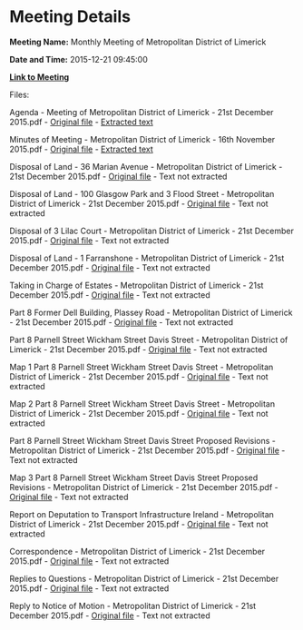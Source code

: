 # Meeting Details

**Meeting Name:** Monthly Meeting of Metropolitan District of Limerick

**Date and Time:** 2015-12-21 09:45:00

**[Link to Meeting](https://www.limerick.ie/council/whats-on/monthly-meeting-metropolitan-district-limerick-24)**

Files: 

Agenda - Meeting of Metropolitan District of Limerick - 21st December 2015.pdf - [Original file](https://www.limerick.ie/sites/default/files/media/documents/2017-06/Agenda%20-%20Meeting%20of%20Metropolitan%20District%20of%20Limerick%20-%2021st%20December%202015.pdf) - [Extracted text](./Agenda%20-%20Meeting%20of%20Metropolitan%20District%20of%20Limerick%20-%2021st%20December%202015.md)

Minutes of Meeting - Metropolitan District of Limerick - 16th November 2015.pdf - [Original file](https://www.limerick.ie/sites/default/files/media/documents/2017-06/Minutes%20of%20Meeting%20-%20Metropolitan%20District%20of%20Limerick%20-%2016th%20November%202015.pdf) - [Extracted text](./Minutes%20of%20Meeting%20-%20Metropolitan%20District%20of%20Limerick%20-%2016th%20November%202015.md)

Disposal of Land - 36 Marian Avenue - Metropolitan District of Limerick - 21st December 2015.pdf - [Original file](https://www.limerick.ie/sites/default/files/media/documents/2017-06/Disposal%20of%20Land%20-%2036%20Marian%20Avenue%20-%20Metropolitan%20District%20of%20Limerick%20-%2021st%20December%202015.pdf) - Text not extracted

Disposal of Land - 100 Glasgow Park and 3 Flood Street - Metropolitan District of Limerick - 21st December 2015.pdf - [Original file](https://www.limerick.ie/sites/default/files/media/documents/2017-06/Disposal%20of%20Land%20-%20100%20Glasgow%20Park%20and%203%20Flood%20Street%20-%20Metropolitan%20District%20of%20Limerick%20-%2021st%20December%202015.pdf) - Text not extracted

Disposal of 3 Lilac Court - Metropolitan District of Limerick - 21st December 2015.pdf - [Original file](https://www.limerick.ie/sites/default/files/media/documents/2017-06/Disposal%20of%203%20Lilac%20Court%20-%20Metropolitan%20District%20of%20Limerick%20-%2021st%20December%202015.pdf) - Text not extracted

Disposal of Land - 1 Farranshone - Metropolitan District of Limerick - 21st December 2015.pdf - [Original file](https://www.limerick.ie/sites/default/files/media/documents/2017-06/Disposal%20of%20Land%20-%201%20Farranshone%20-%20Metropolitan%20District%20of%20Limerick%20-%2021st%20December%202015.pdf) - Text not extracted

Taking in Charge of Estates - Metropolitan District of Limerick - 21st December 2015.pdf - [Original file](https://www.limerick.ie/sites/default/files/media/documents/2017-06/Taking%20in%20Charge%20of%20Estates%20-%20Metropolitan%20District%20of%20Limerick%20-%2021st%20December%202015.pdf) - Text not extracted

Part 8 Former Dell Building, Plassey Road - Metropolitan District of Limerick - 21st December 2015.pdf - [Original file](https://www.limerick.ie/sites/default/files/media/documents/2017-06/Part%208%20Former%20Dell%20Building%2C%20Plassey%20Road%20-%20Metropolitan%20District%20of%20Limerick%20-%2021st%20December%202015.pdf) - Text not extracted

Part 8 Parnell Street Wickham Street Davis Street - Metropolitan District of Limerick - 21st December 2015.pdf - [Original file](https://www.limerick.ie/sites/default/files/media/documents/2017-06/Part%208%20Parnell%20Street%20Wickham%20Street%20Davis%20Street%20-%20Metropolitan%20District%20of%20Limerick%20-%2021st%20December%202015.pdf) - Text not extracted

Map 1 Part 8 Parnell Street Wickham Street Davis Street - Metropolitan District of Limerick - 21st December 2015.pdf - [Original file](https://www.limerick.ie/sites/default/files/media/documents/2017-06/Map%201%20Part%208%20Parnell%20Street%20Wickham%20Street%20Davis%20Street%20-%20Metropolitan%20District%20of%20Limerick%20-%2021st%20December%202015.pdf) - Text not extracted

Map 2 Part 8 Parnell Street Wickham Street Davis Street - Metropolitan District of Limerick - 21st December 2015.pdf - [Original file](https://www.limerick.ie/sites/default/files/media/documents/2017-06/Map%202%20Part%208%20Parnell%20Street%20Wickham%20Street%20Davis%20Street%20-%20Metropolitan%20District%20of%20Limerick%20-%2021st%20December%202015.pdf) - Text not extracted

Part 8 Parnell Street Wickham Street Davis Street Proposed Revisions - Metropolitan District of Limerick - 21st December 2015.pdf - [Original file](https://www.limerick.ie/sites/default/files/media/documents/2017-06/Part%208%20Parnell%20Street%20Wickham%20Street%20Davis%20Street%20Proposed%20Revisions%20-%20Metropolitan%20District%20of%20Limerick%20-%2021st%20December%202015.pdf) - Text not extracted

Map 3 Part 8 Parnell Street Wickham Street Davis Street Proposed Revisions - Metropolitan District of Limerick - 21st December 2015.pdf - [Original file](https://www.limerick.ie/sites/default/files/media/documents/2017-06/Map%203%20Part%208%20Parnell%20Street%20Wickham%20Street%20Davis%20Street%20Proposed%20Revisions%20-%20Metropolitan%20District%20of%20Limerick%20-%2021st%20December%202015.pdf) - Text not extracted

Report on Deputation to Transport Infrastructure Ireland - Metropolitan District of Limerick - 21st December 2015.pdf - [Original file](https://www.limerick.ie/sites/default/files/media/documents/2017-06/Report%20on%20Deputation%20to%20Transport%20Infrastructure%20Ireland%20-%20Metropolitan%20District%20of%20Limerick%20-%2021st%20December%202015.pdf) - Text not extracted

Correspondence - Metropolitan District of Limerick - 21st December 2015.pdf - [Original file](https://www.limerick.ie/sites/default/files/media/documents/2017-06/Correspondence%20-%20Metropolitan%20District%20of%20Limerick%20-%2021st%20December%202015.pdf) - Text not extracted

Replies to Questions - Metropolitan District of Limerick - 21st December 2015.pdf - [Original file](https://www.limerick.ie/sites/default/files/media/documents/2017-06/Replies%20to%20Questions%20-%20Metropolitan%20District%20of%20Limerick%20-%2021st%20December%202015.pdf) - Text not extracted

Reply to Notice of Motion - Metropolitan District of Limerick - 21st December 2015.pdf - [Original file](https://www.limerick.ie/sites/default/files/media/documents/2017-06/Reply%20to%20Notice%20of%20Motion%20-%20Metropolitan%20District%20of%20Limerick%20-%2021st%20December%202015.pdf) - Text not extracted

